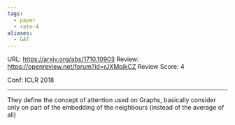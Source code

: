 ```yaml
---
tags:
  - paper
  - rate-4
aliases:
  - GAT
---
```

URL: https://arxiv.org/abs/1710.10903
Review: https://openreview.net/forum?id=rJXMpikCZ
Review Score: 4

Conf: ICLR 2018

---

They define the concept of attention used on Graphs, basically consider only on part of the embedding of the neighbours (instead of the average of all)